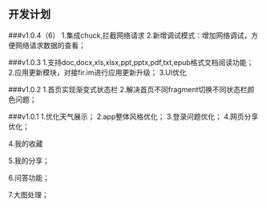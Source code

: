 ## 开发计划

###v1.0.4（6）
1.集成chuck,拦截网络请求
2.新增调试模式：增加网络调试，方便网络请求数据的查看；

###v1.0.3
1.支持doc,docx,xls,xlsx,ppt,pptx,pdf,txt,epub格式文档阅读功能；
2.应用更新模块，对接fir.im进行应用更新升级；
3.UI优化

###v1.0.2
1.首页实现渐变式状态栏
2.解决首页不同fragment切换不同状态栏颜色问题；

###v1.0.1
1.优化天气展示；
2.app整体风格优化；
3.登录问题优化；
4.网页分享优化；


4.我的收藏

5.我的分享；

6.问答功能；

7.大图处理；
